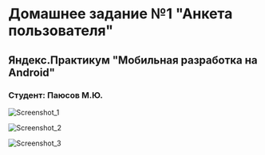 # Домашнее задание №1 "Анкета пользователя"
## Яндекс.Практикум "Мобильная разработка на Android"
### Студент: Паюсов М.Ю.

![Screenshot_1](https://github.com/user-attachments/assets/a56904fb-ecc3-4b43-a1fb-efd66b644959)

![Screenshot_2](https://github.com/user-attachments/assets/d1a8e17a-7e81-4381-9fe8-248cf6877e29)

![Screenshot_3](https://github.com/user-attachments/assets/ab907f4e-07ba-42e9-8706-5919bb9a556d)
